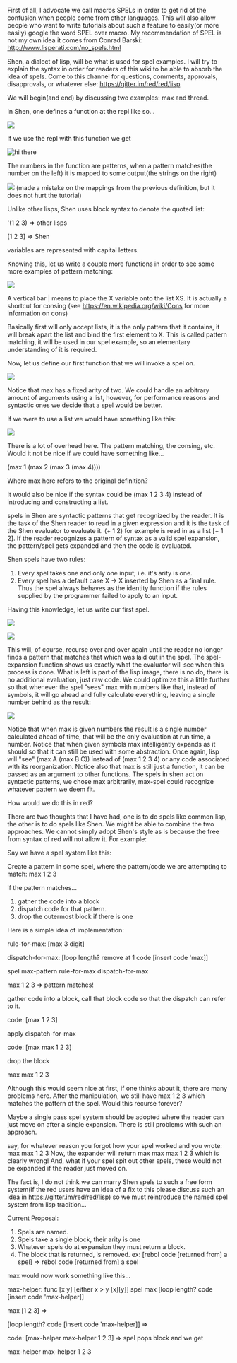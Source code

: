 First of all, I advocate we call macros SPELs in order to get rid of the confusion when people come from other languages.  This will also allow people who want to write tutorials about such a feature to easily(or more easily) google the word SPEL over macro.  My recommendation of SPEL is not my own idea it comes from Conrad Barski: http://www.lisperati.com/no_spels.html

Shen, a dialect of lisp, will be what is used for spel examples.  I will try to explain the syntax in order for readers of this wiki to be able to absorb the idea of spels.  Come to this channel for questions, comments, approvals, disapprovals, or whatever else: https://gitter.im/red/red/lisp

We will begin(and end) by discussing two examples: max and thread.

In Shen, one defines a function at the repl like so...

![](http://ibin.co/2SfWYyyjHw9W)

If we use the repl with this function we get 

![hi there](http://ibin.co/2SfUr8mOpatn)

The numbers in the function are patterns, when a pattern matches(the number on the left) it is mapped to some output(the strings on the right)

![](http://ibin.co/2SfX7KJ0XIly) (made a mistake on the mappings from the previous definition, but it does not hurt the tutorial)

Unlike other lisps, Shen uses block syntax to denote the quoted list:

'(1 2 3) => other lisps

[1 2 3] => Shen

variables are represented with capital letters.

Knowing this, let us write a couple more functions in order to see some more examples of pattern matching:

![](http://ibin.co/2SfrW7c8ud6z)

A vertical bar | means to place the X variable onto the list XS.  It is actually a shortcut for consing (see https://en.wikipedia.org/wiki/Cons for more information on cons)

Basically first will only accept lists, it is the only pattern that it contains, it will break apart the list and bind the first element to X.  This is called pattern matching, it will be used in our spel example, so an elementary understanding of it is required.

Now, let us define our first function that we will invoke a spel on.  

![](http://ibin.co/2ShhumMuvHL7)

Notice that max has a fixed arity of two.  We could handle an arbitrary amount of arguments using a list, however, for performance reasons and syntactic ones we decide that a spel would be better.

If we were to use a list we would have something like this:

![](http://ibin.co/2Shlp3nrSkjj)

There is a lot of overhead here.  The pattern matching, the consing, etc.  Would it not be nice if we could have something like...

(max 1 (max 2 (max 3 (max 4))))

Where max here refers to the original definition?

It would also be nice if the syntax could be (max 1 2 3 4) instead of introducing and constructing a list.

spels in Shen are syntactic patterns that get recognized by the reader. It is the task of the Shen reader to read in a given expression and it is the task of the Shen evaluator to evaluate it.  (+ 1 2) for example is read in as a list      [+ 1 2]. If the reader recognizes a pattern of syntax as a valid spel expansion, the pattern/spel gets expanded and then the code is evaluated.

Shen spels have two rules:

1.  Every spel takes one and only one input; i.e. it's arity is one.
2.  Every spel has a default case X -> X inserted by Shen as a final rule. Thus the spel always behaves as the identity function if the rules supplied by the programmer failed to apply to an input.

Having this knowledge, let us write our first spel.

![](http://ibin.co/2Sm7GuYrTggO)

![](http://ibin.co/2SmAUjNCulKY)

This will, of course, recurse over and over again until the reader no longer finds a pattern that matches that which was laid out in the spel.  The spel-expansion function shows us exactly what the evaluator will see when this process is done.  What is left is part of the lisp image, there is no do, there is no additional evaluation, just raw code.  We could optimize this a little further so that whenever the spel "sees" max with numbers like that, instead of symbols, it will go ahead and fully calculate everything, leaving a single number behind as the result:

![](http://ibin.co/2SmJe1z85Cf7)

Notice that when max is given numbers the result is a single number calculated ahead of time, that will be the only evaluation at run time, a number.  Notice that when given symbols max intelligently expands as it should so that it can still be used with some abstraction.  Once again, lisp will "see" (max A (max B C)) instead of (max 1 2 3 4) or any code associated with its reorganization.  Notice also that max is still just a function, it can be passed as an argument to other functions.  The spels in shen act on syntactic patterns, we chose max arbitrarily, max-spel could recognize whatever pattern we deem fit.

How would we do this in red?

There are two thoughts that I have had, one is to do spels like common lisp, the other is to do spels like Shen.  We might be able to combine the two approaches.  We cannot simply adopt Shen's style as is because the free from syntax of red will not allow it.  For example:

Say we have a spel system like this:

Create a pattern in some spel, where the pattern/code we are attempting to match: max 1 2 3

if the pattern matches...

1. gather the code into a block
2. dispatch code for that pattern.
3. drop the outermost block if there is one

Here is a simple idea of implementation:

rule-for-max:   [max 3 digit]

dispatch-for-max: [loop length? remove at 1 code [insert code 'max]] 

spel max-pattern rule-for-max dispatch-for-max

max 1 2 3 => pattern matches!

gather code into a block, call that block code so that the dispatch can refer to it.

code: [max 1 2 3]

apply dispatch-for-max

code: [max max 1 2 3]

drop the block

max max 1 2 3


Although this would seem nice at first, if one thinks about it, there are many problems here.
After the manipulation, we still have max 1 2 3 which matches the pattern of the spel.  Would this recurse forever?  

Maybe a single pass spel system should be adopted where the reader can just move on after a single expansion.  There is still problems with such an approach.

say, for whatever reason you forgot how your spel worked and you wrote: max max 1 2 3
Now, the expander will return max max max 1 2 3 which is clearly wrong!  And, what if your spel spit out other spels, these would not be expanded if the reader just moved on.  

The fact is, I do not think we can marry Shen spels to such a free form system(if the red users have an idea of a fix to this please discuss such an idea in https://gitter.im/red/red/lisp) so we must reintroduce the named spel system from lisp tradition...

Current Proposal:

1. Spels are named.
2. Spels take a single block, their arity is one
3. Whatever spels do at expansion they must return a block.
4. The block that is returned, is removed. ex: [rebol code [returned from] a spel] => rebol code [returned from] a spel

max would now work something like this...

max-helper: func [x y] [either x > y [x][y]]
spel max [loop length? code [insert code 'max-helper]]

max [1 2 3] =>
 
[loop length? code [insert code 'max-helper]] =>

code: [max-helper max-helper 1 2 3] => spel pops block and we get

max-helper max-helper 1 2 3





   


